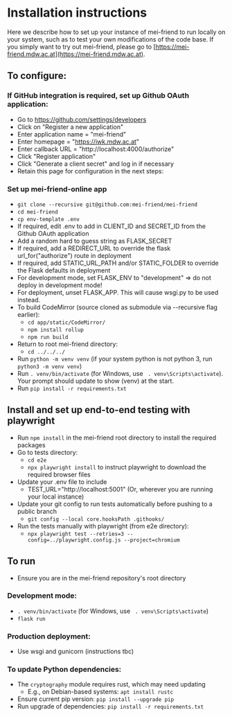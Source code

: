 # Installation instructions

Here we describe how to set up your instance of mei-friend to run locally on your system, such as to test your own modifications of the code base. 
If you simply want to try out mei-friend, please go to [https://mei-friend.mdw.ac.at](https://mei-friend.mdw.ac.at). 

## To configure:

### If GitHub integration is required, set up Github OAuth application:
* Go to https://github.com/settings/developers
* Click on "Register a new application"
* Enter application name = "mei-friend"
* Enter homepage = "https://iwk.mdw.ac.at"
* Enter callback URL = "http://localhost:4000/authorize"
* Click "Register application"
* Click "Generate a client secret" and log in if necessary
* Retain this page for configuration in the next steps:

### Set up mei-friend-online app
* `git clone --recursive git@github.com:mei-friend/mei-friend`
* `cd mei-friend`
* `cp env-template .env`
* If required, edit .env to add in CLIENT_ID and SECRET_ID from the Github OAuth application
* Add a random hard to guess string as FLASK_SECRET
* If required, add a REDIRECT_URL to override the flask url_for("authorize") route in deployment
* If required, add STATIC_URL_PATH and/or STATIC_FOLDER to override the Flask defaults in deployment
* For development mode, set FLASK_ENV to "development" => do not deploy in development mode!
* For deployment, *un*set FLASK_APP. This will cause wsgi.py to be used instead.
* To build CodeMirror (source cloned as submodule via --recursive flag earlier):
  - `cd app/static/CodeMirror/`
  - `npm install rollup`
  - `npm run build`
* Return to root mei-friend directory: 
  - `cd ../../../`
* Run `python -m venv venv` (if your system python is not python 3, run `python3 -m venv venv`)
* Run `. venv/bin/activate` (for Windows, use ` . venv\Scripts\activate`). Your prompt should update to show (venv) at the start.
* Run `pip install -r requirements.txt`

## Install and set up end-to-end testing with playwright
* Run `npm install` in the mei-friend root directory to install the required packages
* Go to tests directory:
  - `cd e2e`
  - `npx playwright install` to instruct playwright to download the required browser files 
* Update your .env file to include 
  - TEST_URL="http://localhost:5001"
  (Or, wherever you are running your local instance)
* Update your git config to run tests automatically before pushing to a public branch
  - `git config --local core.hooksPath .githooks/`
* Run the tests manually with playwright (from e2e directory):
  - `npx playwright test --retries=3 --config=../playwright.config.js --project=chromium`

## To run 
* Ensure you are in the mei-friend repository's root directory
### Development mode:
* `. venv/bin/activate` (for Windows, use ` . venv\Scripts\activate`)
* `flask run`

### Production deployment:
* Use wsgi and gunicorn (instructions tbc)

### To update Python dependencies:
* The `cryptography` module requires rust, which may need updating
    - E.g., on Debian-based systems: `apt install rustc`
* Ensure current pip version: `pip install --upgrade pip`
* Run upgrade of dependencies: `pip install -r requirements.txt`
